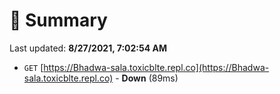 # 📖 Summary
Last updated: **8/27/2021, 7:02:54 AM**

- `GET` [https://Bhadwa-sala.toxicblte.repl.co](https://Bhadwa-sala.toxicblte.repl.co) - **Down** (89ms)
